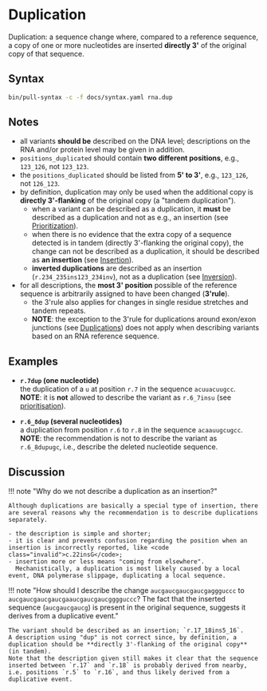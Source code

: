# Duplication

<!-- ## Definition -->

Duplication: a sequence change where, compared to a reference sequence, a copy of one or more nucleotides are inserted **directly 3'** of the original copy of that sequence.

## Syntax

```sh exec="true"
bin/pull-syntax -c -f docs/syntax.yaml rna.dup
```

## Notes

- all variants **should be** described on the DNA level; descriptions on the RNA and/or protein level may be given in addition.
- `positions_duplicated` should contain **two different positions**, e.g., `123_126`, not `123_123`.
- the `positions_duplicated` should be listed from **5' to 3'**, e.g., `123_126`, not `126_123`.
- by definition, duplication may only be used when the additional copy is **directly 3'-flanking** of the original copy (a "tandem duplication").
    - when a variant can be described as a duplication, it **must** be described as a duplication and not as e.g., an insertion (see [Prioritization](../general.md)).
    - when there is no evidence that the extra copy of a sequence detected is in tandem (directly 3'-flanking the original copy), the change can not be described as a duplication, it should be described as **an insertion** (see [Insertion](insertion.md)).
    - **inverted duplications** are described as an insertion (`r.234_235ins123_234inv`), not as a duplication (see [Inversion](inversion.md)).
- for all descriptions, the **most 3' position** possible of the reference sequence is arbitrarily assigned to have been changed (**3'rule**).
    - the 3'rule also applies for changes in single residue stretches and tandem repeats.
    - **NOTE**: the exception to the 3'rule for duplications around exon/exon junctions (see [Duplications](../DNA/duplication.md)) does not apply when describing variants based on an RNA reference sequence.

## Examples

- **`r.7dup` (one nucleotide)**<br>
  the duplication of a `u` at position `r.7` in the sequence `acuuacu`<code class="ins">u</code>`gcc`.<br>
  **NOTE**: it is **not** allowed to describe the variant as <code class="invalid">r.6_7insu</code> (see [prioritisation](../general.md)).

- **`r.6_8dup` (several nucleotides)**<br>
  a duplication from position `r.6` to `r.8` in the sequence `acaauugc`<code class="ins">ugc</code>`c`.<br>
  **NOTE**: the recommendation is not to describe the variant as <code class="invalid">r.6_8dupugc</code>, i.e., describe the deleted nucleotide sequence.

## Discussion

!!! note "Why do we not describe a duplication as an insertion?"

    Although duplications are basically a special type of insertion, there are several reasons why the recommendation is to describe duplications separately.

    - the description is simple and shorter;
    - it is clear and prevents confusion regarding the position when an insertion is incorrectly reported, like <code class="invalid">c.22insG</code>;
    - insertion more or less means "coming from elsewhere".
      Mechanistically, a duplication is most likely caused by a local event, DNA polymerase slippage, duplicating a local sequence.

!!! note "How should I describe the change `aucg`<code class="spot1">aucgaucgaucg</code><code class="spot2">a</code>`ggguccc` to `aucg`<code class="spot1">aucgaucgaucg</code><code class="spot2">a</code><code class="ins">aucgaucgaucg</code>`ggguccc`? The fact that the inserted sequence (<code class="ins">aucgaucgaucg</code>) is present in the original sequence, suggests it derives from a duplicative event."

    The variant should be described as an insertion; `r.17_18ins5_16`.
    A description using "dup" is not correct since, by definition, a duplication should be **directly 3'-flanking of the original copy** (in tandem).
    Note that the description given still makes it clear that the sequence inserted between `r.17` and `r.18` is probably derived from nearby, i.e. positions `r.5` to `r.16`, and thus likely derived from a duplicative event.
